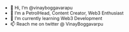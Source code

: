 - 👋 Hi, I’m @vinayboggavarapu
- 👀 I’m a PetrolHead, Content Creator, Web3 Enthusiast
- 🌱 I’m currently learning Web3 Development
- 📫 Reach me on twitter @ VinayBoggavarpu

<!---
vinayboggavarapu/vinayboggavarapu is a ✨ special ✨ repository because its `README.md` (this file) appears on your GitHub profile.
You can click the Preview link to take a look at your changes.
--->
